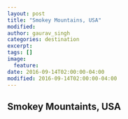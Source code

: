 ```yaml
---
layout: post
title: "Smokey Mountains, USA"
modified:
author: gaurav_singh
categories: destination
excerpt:
tags: []
image:
  feature:
date: 2016-09-14T02:00:00-04:00
modified: 2016-09-14T02:00:00-04:00
---
```


## Smokey Mountaints, USA